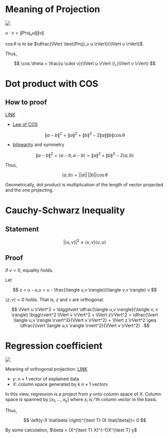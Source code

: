 

# Meaning of Projection

![](http://blogs.jccc.edu/rgrondahl/files/2012/02/perpendicularprojection.jpg)

$u \cdot v = \lVert \text{Proj}_v u \rVert \lVert v \rVert$

$\cos \theta$ is to be $\dfrac{\lVert \text{Proj}_v u \rVert}{\lVert u \rVert}$. 

Thus, 

$$
\cos \theta = \frac{u \cdot v}{\lVert u \rVert {\,}\lVert v \rVert}
$$

# Dot product with COS 

## How to proof 

[LINK](https://math.stackexchange.com/questions/116133/how-to-understand-dot-product-is-the-angles-cosine)

* [Law of COS](https://en.wikipedia.org/wiki/Law_of_cosines)

$$
\lVert a - b \rVert^2 = \lVert a \rVert^2 + \lVert  b \rVert^2 - 2\lVert a \rVert \lVert  b \rVert \cos \theta
$$

* [bilinearity](https://en.wikipedia.org/wiki/Bilinear_map) and symmetry 

$$
\lVert a - b \rVert^2 = \langle a-b, a-b \rangle = \lVert a \rVert^2 +  \lVert b \rVert^2 - 2\langle a, b \rangle 
$$

Thus, 

$$
\langle a, b \rangle = \lvert\lvert a \rvert\rvert  {\,} \lvert\lvert b \rvert\rvert \cos \theta 
$$

Geometrically, dot product is multiplication of the length of vector projected and the one projecting. 

# Cauchy-Schwarz Inequality 

## Statement 

$$
\rvert \langle u, v \rangle \lvert^2 \leq \langle v, v \rangle \langle u,u \rangle
$$ 

## Proof 

if $v=0$, equality holds. 

Let 

$$
z = u - u_v = u - \frac{\langle u,v \rangle}{\langle v,v \rangle} v
$$

$\langle z, v \rangle = 0$ holds. That is, $z$ and $v$ are orthogonal. 

$$
\lVert u \rVert^2 = \bigg\lvert \dfrac{\langle u,v \rangle}{\langle v, v \rangle} \bigg\rvert^2 \lVert v \rVert^2 + \lVert z\rVert^2 =   \dfrac{\lvert \langle u,v \rangle \rvert^2}{\lVert v \rVert^2} + \lVert z \rVert^2 \geq \dfrac{\lvert \langle u,v \rangle \rvert^2}{\lVert v \rVert^2} .
$$

# Regression coefficient 

![](https://upload.wikimedia.org/wikipedia/commons/thumb/8/87/OLS_geometric_interpretation.svg/1280px-OLS_geometric_interpretation.svg.png)


Meaning of orthogonal projection: [LINK](
https://ocw.mit.edu/courses/mathematics/18-06sc-linear-algebra-fall-2011/least-squares-determinants-and-eigenvalues/projections-onto-subspaces/MIT18_06SCF11_Ses2.2sum.pdf)

- $y$: $n \times 1$ vector of explained data 
- $X$: column space generated by $k$ $n \times 1$ vectors

In this view, regression is a project from $y$ onto column space of $X$. Column space is spanned by $\left[ x_1, \dotsc, x_k \right]$ where $x_i$ is $i$'th column vector in the basis. 


Thus, 

$$
\left(y-X \hat\beta \right)^{\text T} (X \hat{\beta})= 0 
$$

By some calculation, $\beta = (X^{\text T} X)^{-1}X^{\text T} y$



<!--stackedit_data:
eyJoaXN0b3J5IjpbLTExMDU4MjE2ODIsLTUxODkxODg1Myw2MT
YxNjY1NDAsMjA5Njc1ODExLDM4MDUyMzIxNSwxNDc1NDU0NzY3
LDEzNjA5NjM1NjUsNjg1MDI1NDU2LDkzNjcyODgyLC0xNzM5Mz
IxMTczLC0yMDUzMDY4MTY3LDU2MTUxNzczMSwtMTc3NTU2Mzk2
Ml19
-->